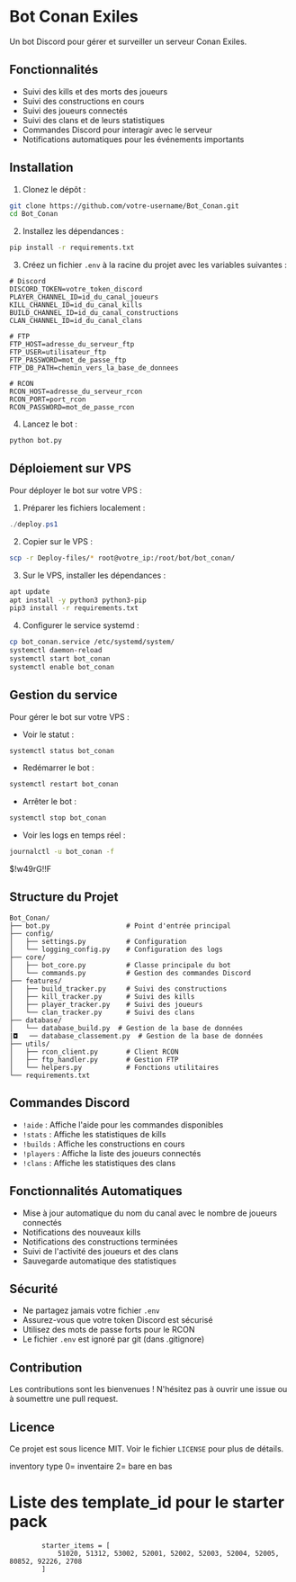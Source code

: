 # Bot Conan Exiles

Un bot Discord pour gérer et surveiller un serveur Conan Exiles.

## Fonctionnalités

- Suivi des kills et des morts des joueurs
- Suivi des constructions en cours
- Suivi des joueurs connectés
- Suivi des clans et de leurs statistiques
- Commandes Discord pour interagir avec le serveur
- Notifications automatiques pour les événements importants

## Installation

1. Clonez le dépôt :
```bash
git clone https://github.com/votre-username/Bot_Conan.git
cd Bot_Conan
```

2. Installez les dépendances :
```bash
pip install -r requirements.txt
```

3. Créez un fichier `.env` à la racine du projet avec les variables suivantes :
```env
# Discord
DISCORD_TOKEN=votre_token_discord
PLAYER_CHANNEL_ID=id_du_canal_joueurs
KILL_CHANNEL_ID=id_du_canal_kills
BUILD_CHANNEL_ID=id_du_canal_constructions
CLAN_CHANNEL_ID=id_du_canal_clans

# FTP
FTP_HOST=adresse_du_serveur_ftp
FTP_USER=utilisateur_ftp
FTP_PASSWORD=mot_de_passe_ftp
FTP_DB_PATH=chemin_vers_la_base_de_donnees

# RCON
RCON_HOST=adresse_du_serveur_rcon
RCON_PORT=port_rcon
RCON_PASSWORD=mot_de_passe_rcon
```

4. Lancez le bot :
```bash
python bot.py
```

## Déploiement sur VPS

Pour déployer le bot sur votre VPS :

1. Préparer les fichiers localement :
```powershell
./deploy.ps1
```

2. Copier sur le VPS :
```bash
scp -r Deploy-files/* root@votre_ip:/root/bot/bot_conan/
```

3. Sur le VPS, installer les dépendances :
```bash
apt update
apt install -y python3 python3-pip
pip3 install -r requirements.txt
```

4. Configurer le service systemd :
```bash
cp bot_conan.service /etc/systemd/system/
systemctl daemon-reload
systemctl start bot_conan
systemctl enable bot_conan
```

## Gestion du service

Pour gérer le bot sur votre VPS :

- Voir le statut :
```bash
systemctl status bot_conan
```

- Redémarrer le bot :
```bash
systemctl restart bot_conan
```

- Arrêter le bot :
```bash
systemctl stop bot_conan
```

- Voir les logs en temps réel :
```bash
journalctl -u bot_conan -f
```

$!w49rG!!F


## Structure du Projet

```
Bot_Conan/
├── bot.py                   # Point d'entrée principal
├── config/
│   ├── settings.py          # Configuration
│   └── logging_config.py    # Configuration des logs
├── core/
│   ├── bot_core.py          # Classe principale du bot
│   └── commands.py          # Gestion des commandes Discord
├── features/
│   ├── build_tracker.py     # Suivi des constructions
│   ├── kill_tracker.py      # Suivi des kills
│   ├── player_tracker.py    # Suivi des joueurs
│   └── clan_tracker.py      # Suivi des clans
├── database/
│   └── database_build.py  # Gestion de la base de données
|◘   ── database_classement.py  # Gestion de la base de données
├── utils/
│   ├── rcon_client.py       # Client RCON
│   ├── ftp_handler.py       # Gestion FTP
│   └── helpers.py           # Fonctions utilitaires
└── requirements.txt
```

## Commandes Discord

- `!aide` : Affiche l'aide pour les commandes disponibles
- `!stats` : Affiche les statistiques de kills
- `!builds` : Affiche les constructions en cours
- `!players` : Affiche la liste des joueurs connectés
- `!clans` : Affiche les statistiques des clans

## Fonctionnalités Automatiques

- Mise à jour automatique du nom du canal avec le nombre de joueurs connectés
- Notifications des nouveaux kills
- Notifications des constructions terminées
- Suivi de l'activité des joueurs et des clans
- Sauvegarde automatique des statistiques

## Sécurité

- Ne partagez jamais votre fichier `.env`
- Assurez-vous que votre token Discord est sécurisé
- Utilisez des mots de passe forts pour le RCON
- Le fichier `.env` est ignoré par git (dans .gitignore)

## Contribution

Les contributions sont les bienvenues ! N'hésitez pas à ouvrir une issue ou à soumettre une pull request.

## Licence

Ce projet est sous licence MIT. Voir le fichier `LICENSE` pour plus de détails.

inventory type 0= inventaire 2= bare en bas


 # Liste des template_id pour le starter pack
            starter_items = [
                51020, 51312, 53002, 52001, 52002, 52003, 52004, 52005, 80852, 92226, 2708
            ]